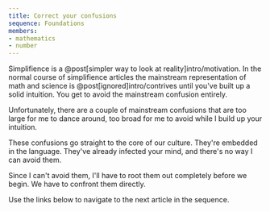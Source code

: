 ```yaml
---
title: Correct your confusions
sequence: Foundations
members:
- mathematics
- number
---
```

Simplifience is a @post[simpler way to look at reality]intro/motivation. In the normal course of simplifience articles the mainstream representation of math and science is @post[ignored]intro/contrives until you've built up a solid intuition. You get to avoid the mainstream confusion entirely.

Unfortunately, there are a couple of mainstream confusions that are too large for me to dance around, too broad for me to avoid while I build up your intuition.

These confusions go straight to the core of our culture. They're embedded in the language. They've already infected your mind, and there's no way I can avoid them.

Since I can't avoid them, I'll have to root them out completely before we begin. We have to confront them directly.

<aside class="info" markdown="block">
Use the links below to navigate to the next article in the sequence.
</aside>


